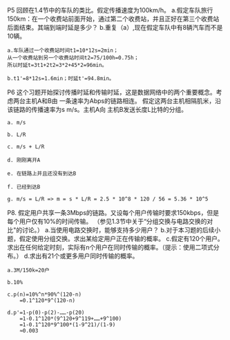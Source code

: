 P5
回顾在1.4节中的车队的类比。假定传播速度为100km/h。
a.假定车队旅行150km：在一个收费站前面开始，通过第二个收费站，并且正好在第三个收费站后面结束。其端到端时延是多少？
b.重复（a）,现在假定车队中有8辆汽车而不是10辆。

    a.车队通过一个收费站时间t1=10*12s=2min；
    从一个收费站到另一个收费站时间t2=75/100h=0.75h；
    所以时延t=3t1+2t2=3*2+45*2=96min。

    b.t1'=8*12s=1.6min；时延t'=94.8min。

P6
这个习题开始探讨传播时延和传输时延，这是数据网络中的两个重要概念。考虑两台主机A和B由 一条速率为Abps的链路相连。
假定这两台主机相隔肌米，沿该链路的传播速率为s m/s。主机A向 主机B发送长度L比特的分组。

    a. m/s 

    b. L/R 

    c. m/s + L/R 

    d. 刚刚离开A

    e. 在链路上并且还没有到达B

    f. 已经到达B

    g. m/s = L/R => m = s * L/R = 2.5 * 10^8 * 120 / 56 = 5.36 * 10^5 



P8.
假定用户共享一条3Mbps的链路。又设每个用户传输时要求150kbps，但是每个用户仅有10%的时间传输。
（参见1.3节中关于“分组交换与电路交换的对比"的讨论。）
a.当使用电路交换时，能够支持多少用户？
b.对于本习题的后续小题，假定使用分组交换。求出某给定用户正在传输的概率。
c.假定有120个用户。求出在任何给定时刻，实际有n个用户在同时传输的概率。（提示：使用二项式分布。）
d.求出有21个或更多用户同时传输的概率。

    a.3M/150k=20户

    b.10%

    c.p(n)=10%^n*90%^(120-n)
        =0.1^120*9^(120-n)

    d.p'=1-p(0)-p(2)-……-p(20)
        =1-0.1^120*(9^120+9^119+……+9^100)
        =1-0.1^120*9^100*(1-9^21)/(1-9)
        ≈0.003
